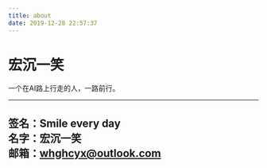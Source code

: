 ```yaml
---
title: about
date: 2019-12-28 22:57:37
---
```

# 宏沉一笑 #

一个在AI路上行走的人，一路前行。



---
**签名：Smile every day**    
**名字：宏沉一笑**   
**邮箱：whghcyx@outlook.com**  
---